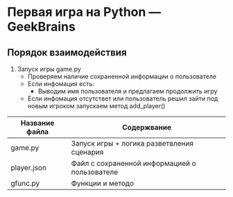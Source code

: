 # Первая игра на Python — GeekBrains

Порядок взаимодействия
------
1. Запуск игры game.py
    * Проверяем наличие сохраненной информации о пользователе
    * Если инфомация есть:
        * Выводим имя пользователя и предлагаем продолжить игру
    * Если инфомация отсутствет или пользователь решил зайти под новым игроком запускаем метод add_player()



Название файла | Содержвание
---------------|------------
game.py        | Запуск игры + логика разветвления сценария
player.json    | Файл с сохраненной информацией о пользователе
gfunc.py       | Функции и методо